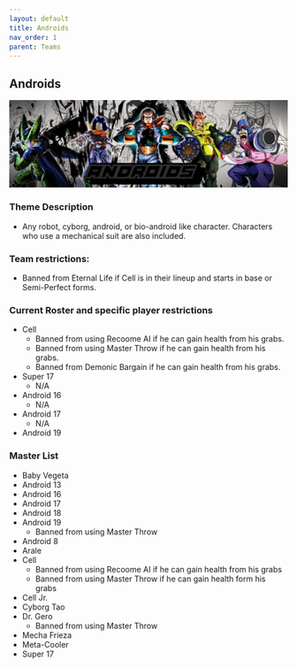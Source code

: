```yaml
---
layout: default
title: Androids
nav_order: 1
parent: Teams
---
```

## Androids 

![](../images/androids.jpg)

### Theme Description
- Any robot, cyborg, android, or bio-android like character. Characters who use a mechanical suit are also included.

### Team restrictions:
  -  Banned from Eternal Life if Cell is in their lineup and starts in base or Semi-Perfect forms.

### Current Roster and specific player restrictions

- Cell
  -  Banned from using Recoome AI if he can gain health from his grabs.
  -  Banned from using Master Throw if he can gain health from his grabs.
  -  Banned from Demonic Bargain if he can gain health from his grabs.
- Super 17
  - N/A
- Android 16
  - N/A
- Android 17
  - N/A
- Android 19
  
### Master List

- Baby Vegeta
- Android 13
- Android 16
- Android 17
- Android 18
- Android 19
  - Banned from using Master Throw
- Android 8
- Arale
- Cell
   - Banned from using Recoome AI if he can gain health from his grabs
   - Banned from using Master Throw if he can gain health form his grabs
- Cell Jr.
- Cyborg Tao
- Dr. Gero
   - Banned from using Master Throw
- Mecha Frieza
- Meta-Cooler
- Super 17
